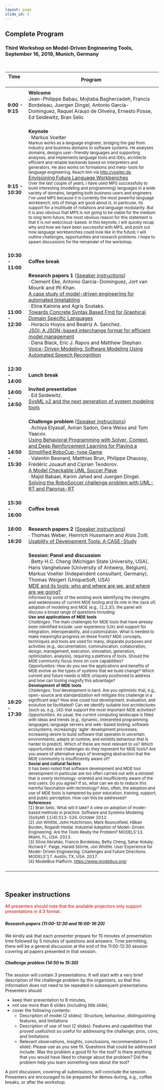 ```yaml
---
layout: page
slide_id: 4
---
```


## Complete Program
### Third Workshop on Model-Driven Engineering Tools, September 16, 2019, Munich, Germany

<br />

|Time &nbsp;   &nbsp;          | Program &nbsp; 
| ----------------------- | -------------- |
|<img  align="middle" style="width: 150px;"/>|<img  align="middle"  style="width: 600px;"/>|
<strong>9:00 - 9:15 </strong>    | <strong>Welcome</strong>  <br />  Jean-Philippe Babau, Mojtaba Bagherzadeh, Francis  Bordeleau, Juergen Dingel, Antonio Garcia-Dominguez, Raquel Araujo de Oliveira, Ernesto Posse, Ed Seidewitz, Bran Selic <br/> <br/> | 
<strong>9:15 - 10:30 </strong>    | <strong>Keynote</strong> <br /> <medium> &#x2219; Markus Voelter</medium>  <br/> <small> Markus works as a language engineer, bridging the gap from industry and business domains to software systems. He analyses domains, designs user-friendly languages and supporting analyses, and implements language tools and IDEs, architects efficient and reliable backends based on interpreters and generators. He also works on formalisms and meta-tools for language engineering. Reach him via http://voelter.de. </small><br />[Envisioning Future Language Workbenches]() <br/><small> Over the last couple of years, I have used MPS successfully to build interesting (modeling and programming) languages in a wide variety of domains, targeting both business users and engineers. I've used MPS because it is currently the most powerful language workbench, lots of things are good about iz, in particular, its support for a multitude of notations and language modularity. But it is also obvious that MPS is not going to be viable for the medium to long term future; the most obvious reason for this statement is that it is not web/cloud-based. In this keynote, I will quickly recap why and how we have been successful with MPS, and point out how language workbenches could look like in the future; I will outline challenges, opportunities and research problems. I hope to spawn discussions for the remainder of the workshop.</small> <br/> <br/>| 
<strong> 10:30 - 11:00 </strong> | <strong>  <br/> Coffee break</strong> <br/> <br/>| 
<br/><br/><strong>11:00 - 12:30 </strong> &nbsp; &nbsp; &nbsp;    &nbsp; &nbsp; &nbsp;  &nbsp; &nbsp; &nbsp;       | <strong>Research papers 1</strong>  ([Speaker instructions](#speakerinstruction)) <br/> <medium> &#x2219; Clement Eke, Antonio Garcia-Dominguez, Jort van Mourik and Ifti Khan. </medium> <br /> [A case study of model-driven engineering for automated timetabling]() <br/> <medium> &#x2219; Elina Kalnina and Agris Sostaks. </medium> <br /> [Towards Concrete Syntax Based Find for Graphical Domain Specific Languages ]() <br/> <medium> &#x2219; Horacio Hoyos and Beatriz A. Sanchez. </medium> <br /> [JSOI: A JSON-based interchange format for efficient model management]() <br/> <medium> &#x2219; Dana Black, Eric J. Rapos and Matthew Stephan. </medium> <br /> [Voice-Driven Modeling: Software Modeling Using Automated Speech Recognition]() <br/> <br/> | 
<strong>12:30 - 14:00 </strong>   | <strong> <br/> Lunch break</strong> <br/> <br/>| 
<strong>14:00 - 14:50 </strong> &nbsp; &nbsp; &nbsp;          | <strong>Invited presentation</strong> <br/> <medium> &#x2219; Ed Seidewitz. </medium> <br /> [SysML v2 and the next generation of system modeling tools]()  <br/> <br/> | 
<strong>14:50 - 15:30  | <strong>Challenge problem</strong> ([Speaker instructions](#speakerinstruction))<br/> <medium> &#x2219; Achiya Elyasaf, Aviran Sadon, Gera Weiss and Tom Yaacov. </medium> <br /> [Using Behavioral Programming with Solver, Context, and Deep Reinforcement Learning for Playing a Simplified RoboCup-type Game]()  <br/> <medium> &#x2219; Valentin Besnard, Matthias Brun, Philippe Dhaussy, Frédéric Jouault and Ciprian Teodorov. </medium> <br /> [ A Model Checkable UML Soccer Playe]()  <br/> <medium> &#x2219; Majid Babaei, Karim Jahed and Juergen Dingel. </medium> <br /> [Solving the RoboSoccer challenge problem with UML-RT and Papyrus-RT]() <br/> <br/>| 
<strong>15:30 - 16:00 </strong> &nbsp; &nbsp; &nbsp;          | <strong>Coffee break</strong> <br/> <br/>| 
<strong>16:00 - 16:20 </strong> &nbsp;  | <strong>Research papers 2 </strong> ([Speaker instructions](#speakerinstruction)) <br/> <medium> &#x2219; Thomas Weber, Heinrich Hussmann and Alois Zoitl.  </medium> <br /> [ Usability of Development Tools: A CASE-Study]() <br/> <br/>| 
<strong>16:20 - 17:30 </strong> &nbsp;  | <strong>Session: Panel and discussion</strong> <br/> <medium> &#x2219; Betty H.C. Cheng (Michigan State University, USA), Hans Vangheluwe (University of Antwerp, Belgium), Markus Voelter (Independent consultant, Germany), Thomas Weigert (UniqueSoft, USA)  </medium> <br /> [MDE and its tools: who and where are we, and where are we going?]() <br />  <small> Informed by some of the existing work identifying the strengths and weaknesses of current MDE tooling and its role in the (lack of) adoption of modeling and MDE (e.g., [1,2,3]), the panel will discuss a broad range of questions including: <br /> <b>Use and applications of MDE tools</b> <br /> <i>Challenges:</i> The main challenges for MDE tools that have already been identified include: user experience (UX) and support for integration, interoperability, and customization. What is needed to make meaningful progress on these fronts? MDE concepts, techniques and tools are used for many, disparate purposes and activities (e.g., documentation, communication, collaboration, design, management, execution, simulation, generation, optimization, analysis), requiring a plethora of tools. Should the MDE community focus more on core capabilities? <br /> <i>Opportunities:</i> How do you see the applications and benefits of MDE evolve as the types of systems that we build change? Which current and future needs is MDE uniquely positioned to address and how can tooling magnify this advantage? <br /> <b>Development of MDE tools</b> <br /> <i>Challenges:</i> Tool development is hard. Are you optimistic that, e.g., open-source and standardization will mitigate this challenge in a significant way? How else could tool development, evaluation, and evolution be facilitated? Can we identify suitable tool architectures (such as, e.g., [4]) that support the most important MDE activities? <br /> <i>Opportunities:</i> As usual, the current computing landscape is filled with ideas and trends (e.g., dynamic, interpreted programming languages; language servers and web-based tooling; software ecosystems; increasingly 'agile' development processes; increasing desire to build software that operates in uncertain environments, adapts at runtime, and exhibits behaviour that is harder to predict). Which of these are most relevant to us? Which opportunities and challenges do they represent for MDE tools? Are you aware of alternative ways of leveraging abstraction that the MDE community is insufficiently aware of? <br /><b>Social and cultural factors</b> <br /> It has been noted that software development and MDE tool development in particular are too often carried out with a mindset that is overly technology-oriented and insufficiently aware of the end users. Do you agree? If so, what can we do to reduce this harmful fascination with technology? Also, often, the adoption and use of MDE tools is hampered by poor education, training, support, and public perception. How can this be addressed? <br /> <b>References</b>  <br/> [1] Bran Selic. What will it take? A view on adoption of model-based methods in practice. Software and Systems Modeling (SoSyM) 11(4):513-526. October 2012. <br/>[2] Jon Whittle, John Hutchinson, Mark Rouncefield, Håkan Burden, Rogardt Heldal. Industrial Adoption of Model-Driven Engineering: Are the Tools Really the Problem? MODELS'13. Miami, FL, USA. 2013. <br/>[3] Silvia Abrahão, Francis Bordeleau, Betty Cheng, Sahar Kokaly, Richard F. Paige, Harald Störrle, Jon Whittle. User Experience for Model-Driven Engineering: Challenges and Future Directions. MODELS'17. Austin, TX, USA. 2017. <br/> [4] ModelBus Platform. https://www.modelbus.org/ </small> <br /> <br /> |

<br /> 

## Speaker instructions
<span style="color:red">All presenters should note that the available projectors only support presentations in 4:3 format.</span>


### <a name="speakerinstruction"></a>
##### Research papers (11:00-12:30 and 16:00-16:20) 
We kindly ask that each presenter prepare for 15 minutes of presentation
time followed by 5 minutes of questions and answers. Time permitting,
there will be a general discussion at the end of the 11:00-12:30 session
covering all papers presented in that session.

##### Challenge problem (14:50 to 15:30)
The session will contain 3 presentations. It will start with a very brief
description of the challenge problem by the organizers, so that this
information does not need to be repeated in subsequent presentations.
Presenters should
* keep their presentation to 8 minutes,
* not use more than 6 slides (including title slide),
* cover the following contents: 
  * Description of model (2 slides): 
Structure, behaviour, distinguishing features, and limitations 
  * Description of use of tool (2 slides): 
Features and capabilities that proved useful/not so useful 
for addressing the challenge; pros, cons, and limitations 
  * Relevant observations, insights, conclusions, recommendations (1 slide): 
Please use as you see fit. Questions that could be addressed include:
Was the problem a good fit for the tool? Is there anything that you would
have liked to change about the problem? Did the problem help you learn
something new about the tool?

A joint discussion, covering all submissions, will conclude the session.
Presenters are encouraged to be prepared for demos during, e.g., coffee
breaks, or after the workshop.
